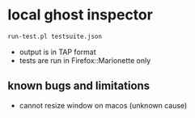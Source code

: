 # local ghost inspector

```sh
run-test.pl testsuite.json
```

- output is in TAP format
- tests are run in Firefox::Marionette only

## known bugs and limitations

- cannot resize window on macos (unknown cause)

